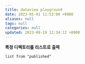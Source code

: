 ```yaml
---
title: dataview playground
date: 2023-05-01 11:53:00 +0900
aliases: null
tags: null
categories: null
updated: 2023-08-19 12:34:12 +0900
---
```


**특정 디렉토리를 리스트로 출력**

```dataview
list from "published"
```

